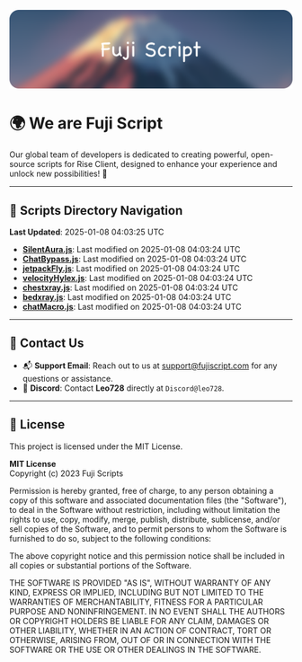 ![Banner](.github/b.webp)

# 🌍 **We are Fuji Script**

Our global team of developers is dedicated to creating powerful, open-source scripts for Rise Client, designed to enhance your experience and unlock new possibilities! 🌟

---
<!-- SCRIPTS_NAVIGATION_START -->
## 📂 **Scripts Directory Navigation**

**Last Updated**: 2025-01-08 04:03:25 UTC

- **[SilentAura.js](scripts/SilentAura.js)**: Last modified on 2025-01-08 04:03:24 UTC
- **[ChatBypass.js](scripts/ChatBypass.js)**: Last modified on 2025-01-08 04:03:24 UTC
- **[jetpackFly.js](scripts/jetpackFly.js)**: Last modified on 2025-01-08 04:03:24 UTC
- **[velocityHylex.js](scripts/velocityHylex.js)**: Last modified on 2025-01-08 04:03:24 UTC
- **[chestxray.js](scripts/chestxray.js)**: Last modified on 2025-01-08 04:03:24 UTC
- **[bedxray.js](scripts/bedxray.js)**: Last modified on 2025-01-08 04:03:24 UTC
- **[chatMacro.js](scripts/chatMacro.js)**: Last modified on 2025-01-08 04:03:24 UTC

<!-- SCRIPTS_NAVIGATION_END -->

---

## 💬 **Contact Us**  
- 📬 **Support Email**: Reach out to us at [support@fujiscript.com](mailto:support@fujiscript.com) for any questions or assistance.  
- 💬 **Discord**: Contact **Leo728** directly at `Discord@leo728`.

---

## 📜 **License**

This project is licensed under the MIT License.  

**MIT License**  
Copyright (c) 2023 Fuji Scripts  

Permission is hereby granted, free of charge, to any person obtaining a copy of this software and associated documentation files (the "Software"), to deal in the Software without restriction, including without limitation the rights to use, copy, modify, merge, publish, distribute, sublicense, and/or sell copies of the Software, and to permit persons to whom the Software is furnished to do so, subject to the following conditions:  

The above copyright notice and this permission notice shall be included in all copies or substantial portions of the Software.  

THE SOFTWARE IS PROVIDED "AS IS", WITHOUT WARRANTY OF ANY KIND, EXPRESS OR IMPLIED, INCLUDING BUT NOT LIMITED TO THE WARRANTIES OF MERCHANTABILITY, FITNESS FOR A PARTICULAR PURPOSE AND NONINFRINGEMENT. IN NO EVENT SHALL THE AUTHORS OR COPYRIGHT HOLDERS BE LIABLE FOR ANY CLAIM, DAMAGES OR OTHER LIABILITY, WHETHER IN AN ACTION OF CONTRACT, TORT OR OTHERWISE, ARISING FROM, OUT OF OR IN CONNECTION WITH THE SOFTWARE OR THE USE OR OTHER DEALINGS IN THE SOFTWARE.  
